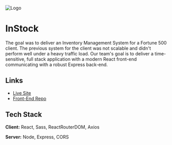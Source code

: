 ![Logo](https://i.imgur.com/AcfILgX.png)

# InStock

The goal was to deliver an Inventory Management System for a Fortune 500 client. The previous system for the client was not scalable and didn't perform well under a heavy traffic load. Our team's goal is to deliver a time-sensitive, full stack application with a modern React front-end communicating with a robust Express back-end.

## Links

- [Live Site](https://team-j22nk-instock.netlify.app/)
- [Front-End Repo](https://github.com/m-sekander/j22nk-instock-client)

## Tech Stack

**Client:** React, Sass, ReactRouterDOM, Axios

**Server:** Node, Express, CORS
